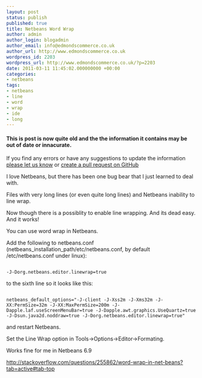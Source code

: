 ```yaml
---
layout: post
status: publish
published: true
title: Netbeans Word Wrap
author: admin
author_login: blogadmin
author_email: info@edmondscommerce.co.uk
author_url: http://www.edmondscommerce.co.uk
wordpress_id: 2203
wordpress_url: http://www.edmondscommerce.co.uk/?p=2203
date: 2011-03-11 11:45:02.000000000 +00:00
categories:
- netbeans
tags:
- netbeans
- line
- word
- wrap
- ide
- long
---
```

<div class="oldpost"><h4>This is post is now quite old and the the information it contains may be out of date or innacurate.</h4>
<p>
If you find any errors or have any suggestions to update the information <a href="http://edmondscommerce.github.io/contact-us/index.html">please let us know</a>
or <a href="https://github.com/edmondscommerce/edmondscommerce.github.io">create a pull request on GitHub</a>
</p>
</div>
I love Netbeans, but there has been one bug bear that I just learned to deal with. 

Files with very long lines (or even quite long lines) and Netbeans inability to line wrap.

Now though there is a possiblity to enable line wrapping. And its dead easy. And it works!

You can use word wrap in Netbeans.

Add the following to netbeans.conf (netbeans_installation_path/etc/netbeans.conf, by default /etc/netbeans.conf under linux):
```

-J-Dorg.netbeans.editor.linewrap=true

```
to the sixth line so it looks like this:

```

netbeans_default_options="-J-client -J-Xss2m -J-Xms32m -J-XX:PermSize=32m -J-XX:MaxPermSize=200m -J-Dapple.laf.useScreenMenuBar=true -J-Dapple.awt.graphics.UseQuartz=true -J-Dsun.java2d.noddraw=true -J-Dorg.netbeans.editor.linewrap=true"

```
and restart Netbeans.

Set the Line Wrap option in Tools->Options->Editor->Formating.

Works fine for me in Netbeans 6.9

<a href="http://stackoverflow.com/questions/255862/word-wrap-in-net-beans?tab=active#tab-top">http://stackoverflow.com/questions/255862/word-wrap-in-net-beans?tab=active#tab-top</a>
